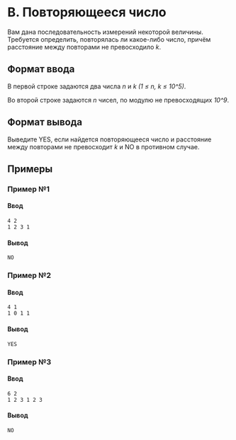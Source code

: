 # B. Повторяющееся число

Вам дана последовательность измерений некоторой величины. Требуется определить, повторялась ли какое-либо число, причём расстояние между повторами не превосходило *k*.

## Формат ввода

В первой строке задаются два числа *n* и *k* *(1 ≤ n, k ≤ 10^5)*.

Во второй строке задаются *n* чисел, по модулю не превосходящих *10^9*.

## Формат вывода

Выведите YES, если найдется повторяющееся число и расстояние между повторами не превосходит *k* и NO в противном случае.

## Примеры

### Пример №1

#### Ввод

```shell
4 2
1 2 3 1
```

#### Вывод

```shell
NO
```

### Пример №2

#### Ввод

```shell
4 1
1 0 1 1
```

#### Вывод

```shell
YES
```

### Пример №3

#### Ввод

```shell
6 2
1 2 3 1 2 3
```

#### Вывод

```shell
NO
```
